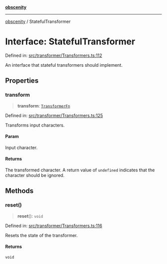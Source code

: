 [**obscenity**](../README.md)

***

[obscenity](../README.md) / StatefulTransformer

# Interface: StatefulTransformer

Defined in: [src/transformer/Transformers.ts:112](https://github.com/jo3-l/obscenity/blob/a386fd116c14542130a643879987c21c9c8a4eb9/src/transformer/Transformers.ts#L112)

An interface that stateful transformers should implement.

## Properties

### transform

> **transform**: [`TransformerFn`](../type-aliases/TransformerFn.md)

Defined in: [src/transformer/Transformers.ts:125](https://github.com/jo3-l/obscenity/blob/a386fd116c14542130a643879987c21c9c8a4eb9/src/transformer/Transformers.ts#L125)

Transforms input characters.

#### Param

Input character.

#### Returns

The transformed character. A return value of `undefined` indicates
that the character should be ignored.

## Methods

### reset()

> **reset**(): `void`

Defined in: [src/transformer/Transformers.ts:116](https://github.com/jo3-l/obscenity/blob/a386fd116c14542130a643879987c21c9c8a4eb9/src/transformer/Transformers.ts#L116)

Resets the state of the transformer.

#### Returns

`void`
